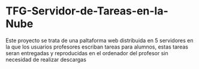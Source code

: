 # TFG-Servidor-de-Tareas-en-la-Nube
Este proyecto se trata de una paltaforma web distribuida en 5 servidores en la que los usuarios profesores escriban tareas para alumnos, estas tareas seran entregadas y reproducidas en el ordenador del profesor sin necesidad de realizar descargas
